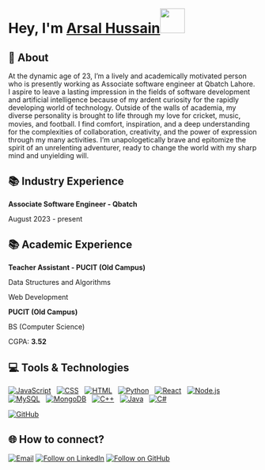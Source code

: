 <h1 align="left">Hey, I'm <a href="https://www.linkedin.com/in/muhammad-arsal-730877217/">Arsal Hussain</a><img src="https://media.giphy.com/media/hvRJCLFzcasrR4ia7z/giphy.gif" width="50">

##  💬 About
<div style="line-height: 1.15">
    <p>At the dynamic age of 23, I’m a lively and academically motivated person who is presently working as Associate software engineer at Qbatch Lahore. I aspire to leave a lasting impression in the fields of software development and artificial intelligence because of my ardent curiosity for the rapidly developing world of technology. Outside of the walls of academia, my diverse personality is brought to life through my love for cricket, music, movies, and football. I find comfort, inspiration, and a deep understanding for the complexities of collaboration, creativity, and the power of expression through my many activities. I’m unapologetically brave and epitomize the spirit of an unrelenting adventurer, ready to change the world with my sharp mind and unyielding will.</p>
</div>

## 📚 Industry Experience
<div style="line-height: 1.15">
    <b>Associate Software Engineer - Qbatch </b>
    <p>August 2023 - present</p>
</div>



## 📚 Academic Experience
<div style="line-height: 1.15">
    <b>Teacher Assistant - PUCIT (Old Campus) </b>
    <p>Data Structures and Algorithms</p>
    <p>Web Development</p>
</div>

<div style="line-height: 1.15">
    <b>PUCIT (Old Campus)</b>
    <p>BS (Computer Science)</p>
    <p>CGPA: <b>3.52</b> </p>
</div>


## 💻 Tools & Technologies

[![JavaScript](https://img.shields.io/badge/-JavaScript-05122A?style=flat&logo=javascript)](#)&nbsp;&nbsp;
[![CSS](https://img.shields.io/badge/-CSS-05122A?style=flat&logo=CSS3&logoColor=1572B6)](#)&nbsp;&nbsp;
[![HTML](https://img.shields.io/badge/-HTML-05122A?style=flat&logo=HTML5)](#)&nbsp;&nbsp;
[![Python](https://img.shields.io/badge/-Python-05122A?style=flat&logo=python)](#)&nbsp;&nbsp;
[![React](https://img.shields.io/badge/React-20232A?style=flat&logo=C%2B%2B)](#)&nbsp;&nbsp;
[![Node.js](https://img.shields.io/badge/Node.js-339933?style=flat&logo=C%2B%2B)](#)&nbsp;&nbsp;
[![MySQL](https://img.shields.io/badge/MySQL-005C84?style=flat&logo=C%2B%2B)](#)&nbsp;&nbsp;
[![MongoDB](https://img.shields.io/badge/MongoDB-4EA94B?style=flat&logo=C%2B%2B)](#)&nbsp;&nbsp;
[![C++](https://img.shields.io/badge/-C++-05122A?style=flat&logo=C%2B%2B)](#)&nbsp;&nbsp;
[![Java](https://img.shields.io/badge/-Java-05122A?style=flat&logo=java&logoColor=f89820)](#)&nbsp;&nbsp;
[![C#](https://img.shields.io/badge/-C%23-239120?style=flat&logo=c-sharp)](#)
<!--[![Git](https://img.shields.io/badge/-Git-05122A?style=flat&logo=git)](#)&nbsp;&nbsp;-->
[![GitHub](https://img.shields.io/badge/-GitHub-05122A?style=flat&logo=github)](#)&nbsp;&nbsp;



<h2 align="left">🌐 How to connect?</h2>
<p align="left">
  <a href="mailto:muhammadarsal236@gmail.com"><img title="Email" src="https://img.shields.io/badge/Gmail-D14836?style=for-the-badge&logo=gmail&logoColor=white"/></a>
  <a href="https://www.linkedin.com/in/muhammad-arsal-730877217/"><img title="Follow on LinkedIn" src="https://img.shields.io/badge/LinkedIn-0077B5?style=for-the-badge&logo=linkedin&logoColor=white"/></a>
  <a href="https://github.com/ArsalHussain10"><img title="Follow on GitHub" src="https://img.shields.io/badge/GitHub-100000?style=for-the-badge&logo=github&logoColor=white"/></a>
</p>
<!-- For differnt icons I found this very useful.(https://github.com/alexandresanlim/Badges4-README.md-Profile) -->
